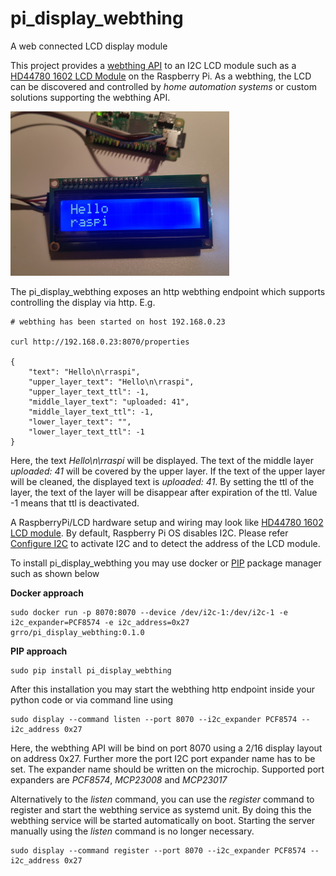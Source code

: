 # pi_display_webthing
A web connected LCD display module 

This project provides a [webthing API](https://iot.mozilla.org/wot/) to an I2C LCD module such as a [HD44780 1602 LCD Module](https://amzn.to/2TffbbL) on the Raspberry Pi. 
As a webthing, the LCD can be discovered and controlled by *home automation systems* or custom solutions supporting the webthing API.  

![example display](docs/display_small.jpg)

The pi_display_webthing exposes an http webthing endpoint which supports controlling the display via http. E.g. 
```
# webthing has been started on host 192.168.0.23

curl http://192.168.0.23:8070/properties 

{
    "text": "Hello\n\rraspi",
    "upper_layer_text": "Hello\n\rraspi",
    "upper_layer_text_ttl": -1,
    "middle_layer_text": "uploaded: 41",
    "middle_layer_text_ttl": -1,
    "lower_layer_text": "",
    "lower_layer_text_ttl": -1
}
```
Here, the text *Hello\n\rraspi* will be displayed. The text of the middle layer *uploaded: 41* will be covered by the upper layer. 
If the text of the upper layer will be cleaned, the displayed text is *uploaded: 41*. 
By setting the ttl of the layer, the text of the layer will be disappear after expiration of the ttl. Value -1 means that ttl is deactivated. 

A RaspberryPi/LCD hardware setup and wiring may look like [HD44780 1602 LCD module](docs/layout.png). By default, 
Raspberry Pi OS disables I2C. Please refer [Configure I2C](docs/configure_i2c.md) to activate I2C and to 
detect the address of the LCD module.

To install pi_display_webthing you may use docker or [PIP](https://realpython.com/what-is-pip/) package manager such as shown below

**Docker approach**
```
sudo docker run -p 8070:8070 --device /dev/i2c-1:/dev/i2c-1 -e i2c_expander=PCF8574 -e i2c_address=0x27  grro/pi_display_webthing:0.1.0
```

**PIP approach**
```
sudo pip install pi_display_webthing
```

After this installation you may start the webthing http endpoint inside your python code or via command line using
```
sudo display --command listen --port 8070 --i2c_expander PCF8574 --i2c_address 0x27
```
Here, the webthing API will be bind on port 8070 using a 2/16 display layout on address 0x27. 
Further more the port I2C port expander name has to be set. The expander name should be written on the microchip. 
Supported port expanders are *PCF8574*, *MCP23008* and *MCP23017*

Alternatively to the *listen* command, you can use the *register* command to register and start the webthing service as systemd unit. 
By doing this the webthing service will be started automatically on boot. Starting the server manually using the *listen* command is no longer necessary. 
```
sudo display --command register --port 8070 --i2c_expander PCF8574 --i2c_address 0x27
```  
